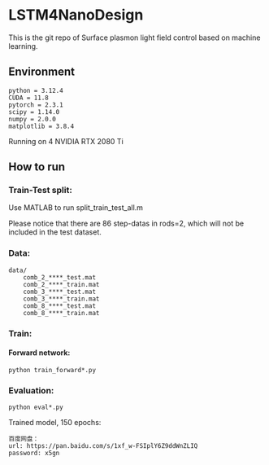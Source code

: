 # LSTM4NanoDesign

This is the git repo of Surface plasmon light field control based on machine learning.

## Environment
```text
python = 3.12.4
CUDA = 11.8
pytorch = 2.3.1
scipy = 1.14.0
numpy = 2.0.0
matplotlib = 3.8.4
```
Running on 4 NVIDIA RTX 2080 Ti

## How to run
### Train-Test split:

Use MATLAB to run split_train_test_all.m

Please notice that there are 86 step-datas in rods=2, which will not be included in the test dataset.

### Data:
```text
data/
    comb_2_****_test.mat
    comb_2_****_train.mat
    comb_3_****_test.mat
    comb_3_****_train.mat
    comb_8_****_test.mat
    comb_8_****_train.mat
```

### Train:
#### Forward network: 
```commandline
python train_forward*.py
```

### Evaluation:
```commandline
python eval*.py
```

Trained model, 150 epochs:

```text
百度网盘：
url: https://pan.baidu.com/s/1xf_w-FSIplY6Z9ddWnZLIQ
password: x5gn 
```